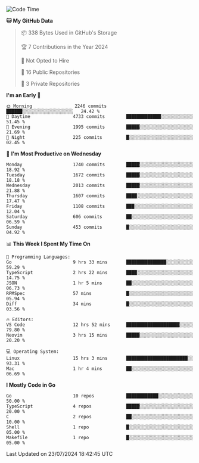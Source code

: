 <!--START_SECTION:waka-->
![Code Time](http://img.shields.io/badge/Code%20Time-797%20hrs%2019%20mins-blue)

**🐱 My GitHub Data** 

> 📦 338 Bytes Used in GitHub's Storage 
 > 
> 🏆 7 Contributions in the Year 2024
 > 
> 🚫 Not Opted to Hire
 > 
> 📜 16 Public Repositories 
 > 
> 🔑 3 Private Repositories 
 > 
**I'm an Early 🐤** 

```text
🌞 Morning                2246 commits        ██████░░░░░░░░░░░░░░░░░░░   24.42 % 
🌆 Daytime                4733 commits        █████████████░░░░░░░░░░░░   51.45 % 
🌃 Evening                1995 commits        █████░░░░░░░░░░░░░░░░░░░░   21.69 % 
🌙 Night                  225 commits         █░░░░░░░░░░░░░░░░░░░░░░░░   02.45 % 
```
📅 **I'm Most Productive on Wednesday** 

```text
Monday                   1740 commits        █████░░░░░░░░░░░░░░░░░░░░   18.92 % 
Tuesday                  1672 commits        █████░░░░░░░░░░░░░░░░░░░░   18.18 % 
Wednesday                2013 commits        █████░░░░░░░░░░░░░░░░░░░░   21.88 % 
Thursday                 1607 commits        ████░░░░░░░░░░░░░░░░░░░░░   17.47 % 
Friday                   1108 commits        ███░░░░░░░░░░░░░░░░░░░░░░   12.04 % 
Saturday                 606 commits         ██░░░░░░░░░░░░░░░░░░░░░░░   06.59 % 
Sunday                   453 commits         █░░░░░░░░░░░░░░░░░░░░░░░░   04.92 % 
```


📊 **This Week I Spent My Time On** 

```text
💬 Programming Languages: 
Go                       9 hrs 33 mins       ███████████████░░░░░░░░░░   59.29 % 
TypeScript               2 hrs 22 mins       ████░░░░░░░░░░░░░░░░░░░░░   14.75 % 
JSON                     1 hr 5 mins         ██░░░░░░░░░░░░░░░░░░░░░░░   06.73 % 
RPMSpec                  57 mins             █░░░░░░░░░░░░░░░░░░░░░░░░   05.94 % 
Diff                     34 mins             █░░░░░░░░░░░░░░░░░░░░░░░░   03.56 % 

🔥 Editors: 
VS Code                  12 hrs 52 mins      ████████████████████░░░░░   79.80 % 
Neovim                   3 hrs 15 mins       █████░░░░░░░░░░░░░░░░░░░░   20.20 % 

💻 Operating System: 
Linux                    15 hrs 3 mins       ███████████████████████░░   93.31 % 
Mac                      1 hr 4 mins         ██░░░░░░░░░░░░░░░░░░░░░░░   06.69 % 
```

**I Mostly Code in Go** 

```text
Go                       10 repos            ████████████░░░░░░░░░░░░░   50.00 % 
TypeScript               4 repos             █████░░░░░░░░░░░░░░░░░░░░   20.00 % 
C                        2 repos             ██░░░░░░░░░░░░░░░░░░░░░░░   10.00 % 
Shell                    1 repo              █░░░░░░░░░░░░░░░░░░░░░░░░   05.00 % 
Makefile                 1 repo              █░░░░░░░░░░░░░░░░░░░░░░░░   05.00 % 
```




 Last Updated on 23/07/2024 18:42:45 UTC
<!--END_SECTION:waka-->
